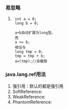 ### 易忽略

1. ```
    int a = 0;
    long b = 0;

    a+b自动扩展为long型。
    而
    a += b;
    相当与
    long tmp = 0;
    tmp = tmp + b;
    a=(tmp);//会截取
   ```

###  java.lang.ref用法

1. 强引用：默认的都是强引用
2. SoftReference:
3. WeakReference:
4. PhantomReference:



